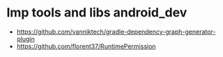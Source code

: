 # Imp tools and libs android_dev

- https://github.com/vanniktech/gradle-dependency-graph-generator-plugin
- https://github.com/florent37/RuntimePermission
